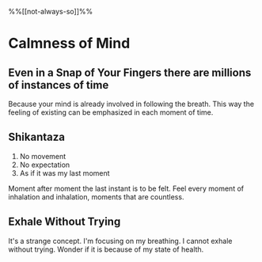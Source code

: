 %%[[not-always-so]]%%
# Calmness of Mind
## Even in a Snap of Your Fingers there are millions of instances of time
Because your mind is already involved in following the breath.
This way the feeling of existing can be emphasized in each moment of time.
## Shikantaza
1. No movement
2. No expectation
3. As if it was my last moment

Moment after moment the last instant is to be felt. Feel every moment of inhalation and inhalation, moments that are countless.

## Exhale Without Trying
It's a strange concept. I'm focusing on my breathing. I cannot exhale without trying. Wonder if it is because of my state of health.